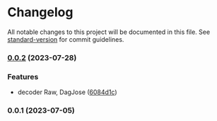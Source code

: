 # Changelog

All notable changes to this project will be documented in this file. See [standard-version](https://github.com/conventional-changelog/standard-version) for commit guidelines.

### [0.0.2](https://github.com/SynapseMedia/dendritejs/compare/v0.0.1...v0.0.2) (2023-07-28)


### Features

* decoder Raw, DagJose ([6084d1c](https://github.com/SynapseMedia/dendritejs/commit/6084d1cf92273994ef4e8c49a796d8e649c46b88))

### 0.0.1 (2023-07-05)
